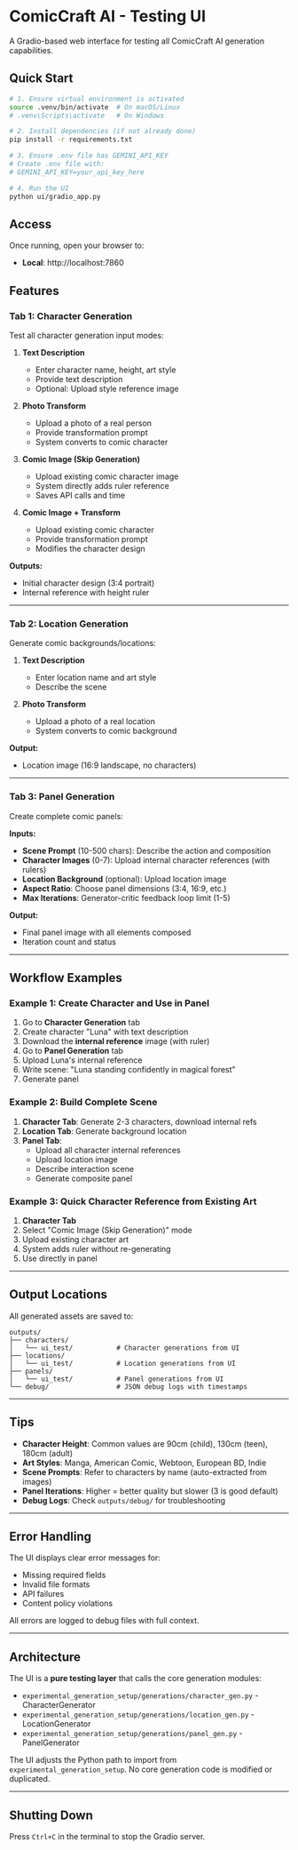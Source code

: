 # ComicCraft AI - Testing UI

A Gradio-based web interface for testing all ComicCraft AI generation capabilities.

## Quick Start

```bash
# 1. Ensure virtual environment is activated
source .venv/bin/activate  # On macOS/Linux
# .venv\Scripts\activate   # On Windows

# 2. Install dependencies (if not already done)
pip install -r requirements.txt

# 3. Ensure .env file has GEMINI_API_KEY
# Create .env file with:
# GEMINI_API_KEY=your_api_key_here

# 4. Run the UI
python ui/gradio_app.py
```

## Access

Once running, open your browser to:
- **Local**: http://localhost:7860

## Features

### Tab 1: Character Generation

Test all character generation input modes:

1. **Text Description**
   - Enter character name, height, art style
   - Provide text description
   - Optional: Upload style reference image

2. **Photo Transform**
   - Upload a photo of a real person
   - Provide transformation prompt
   - System converts to comic character

3. **Comic Image (Skip Generation)**
   - Upload existing comic character image
   - System directly adds ruler reference
   - Saves API calls and time

4. **Comic Image + Transform**
   - Upload existing comic character
   - Provide transformation prompt
   - Modifies the character design

**Outputs:**
- Initial character design (3:4 portrait)
- Internal reference with height ruler

---

### Tab 2: Location Generation

Generate comic backgrounds/locations:

1. **Text Description**
   - Enter location name and art style
   - Describe the scene

2. **Photo Transform**
   - Upload a photo of a real location
   - System converts to comic background

**Output:**
- Location image (16:9 landscape, no characters)

---

### Tab 3: Panel Generation

Create complete comic panels:

**Inputs:**
- **Scene Prompt** (10-500 chars): Describe the action and composition
- **Character Images** (0-7): Upload internal character references (with rulers)
- **Location Background** (optional): Upload location image
- **Aspect Ratio**: Choose panel dimensions (3:4, 16:9, etc.)
- **Max Iterations**: Generator-critic feedback loop limit (1-5)

**Output:**
- Final panel image with all elements composed
- Iteration count and status

---

## Workflow Examples

### Example 1: Create Character and Use in Panel

1. Go to **Character Generation** tab
2. Create character "Luna" with text description
3. Download the **internal reference** image (with ruler)
4. Go to **Panel Generation** tab
5. Upload Luna's internal reference
6. Write scene: "Luna standing confidently in magical forest"
7. Generate panel

### Example 2: Build Complete Scene

1. **Character Tab**: Generate 2-3 characters, download internal refs
2. **Location Tab**: Generate background location
3. **Panel Tab**:
   - Upload all character internal references
   - Upload location image
   - Describe interaction scene
   - Generate composite panel

### Example 3: Quick Character Reference from Existing Art

1. **Character Tab**
2. Select "Comic Image (Skip Generation)" mode
3. Upload existing character art
4. System adds ruler without re-generating
5. Use directly in panel

---

## Output Locations

All generated assets are saved to:

```
outputs/
├── characters/
│   └── ui_test/           # Character generations from UI
├── locations/
│   └── ui_test/           # Location generations from UI
├── panels/
│   └── ui_test/           # Panel generations from UI
└── debug/                 # JSON debug logs with timestamps
```

---

## Tips

- **Character Height**: Common values are 90cm (child), 130cm (teen), 180cm (adult)
- **Art Styles**: Manga, American Comic, Webtoon, European BD, Indie
- **Scene Prompts**: Refer to characters by name (auto-extracted from images)
- **Panel Iterations**: Higher = better quality but slower (3 is good default)
- **Debug Logs**: Check `outputs/debug/` for troubleshooting

---

## Error Handling

The UI displays clear error messages for:
- Missing required fields
- Invalid file formats
- API failures
- Content policy violations

All errors are logged to debug files with full context.

---

## Architecture

The UI is a **pure testing layer** that calls the core generation modules:
- `experimental_generation_setup/generations/character_gen.py` - CharacterGenerator
- `experimental_generation_setup/generations/location_gen.py` - LocationGenerator
- `experimental_generation_setup/generations/panel_gen.py` - PanelGenerator

The UI adjusts the Python path to import from `experimental_generation_setup`. No core generation code is modified or duplicated.

---

## Shutting Down

Press `Ctrl+C` in the terminal to stop the Gradio server.

